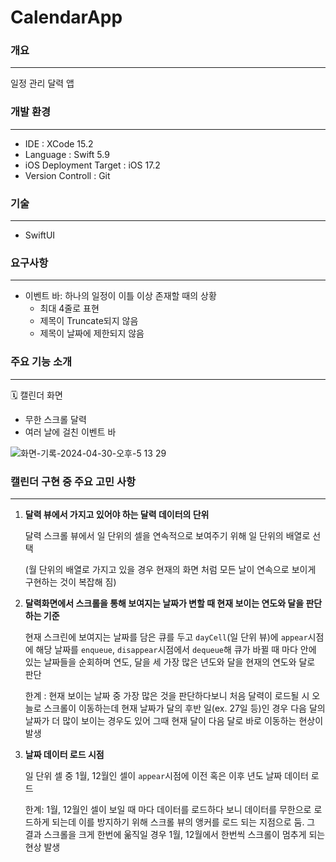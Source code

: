 # CalendarApp

### 개요

---

일정 관리 달력 앱

### **개발 환경**

---

- IDE : XCode 15.2
- Language : Swift 5.9
- iOS Deployment Target : iOS 17.2
- Version Controll : Git

### **기술**

---

- SwiftUI

### 요구사항

---

- 이벤트 바: 하나의 일정이 이틀 이상 존재할 때의 상황
    - 최대 4줄로 표현
    - 제목이 Truncate되지 않음
    - 제목이 날짜에 제한되지 않음

### **주요 기능 소개**

---

🗓️ 캘린더 화면

- 무한 스크롤 달력
- 여러 날에 걸친 이벤트 바

![화면-기록-2024-04-30-오후-5 13 29](https://github.com/jus1234/CalendarApp/assets/47639904/624144b9-930b-41fb-85d1-cfb5532a9b6a)



### 캘린더 구현 중 주요 고민 사항

---

1. **달력 뷰에서 가지고 있어야 하는 달력 데이터의 단위**
    
    달력 스크롤 뷰에서 일 단위의 셀을 연속적으로 보여주기 위해 일 단위의 배열로 선택
    
    (월 단위의 배열로 가지고 있을 경우 현재의 화면 처럼 모든 날이 연속으로 보이게 구현하는 것이 복잡해 짐)
    
2. **달력화면에서 스크롤을 통해 보여지는 날짜가 변할 때 현재 보이는 연도와 달을 판단 하는 기준**
    
    현재 스크린에 보여지는 날짜를 담은 큐를 두고 `dayCell`(일 단위 뷰)에 `appear`시점에 해당 날짜를 `enqueue`, `disappear`시점에서 `dequeue`해 큐가 바뀔 때 마다 안에 있는 날짜들을 순회하며 연도, 달을 세 가장 많은 년도와 달을 현재의 연도와 달로 판단
    
    한계 : 
    현재 보이는 날짜 중 가장 많은 것을 판단하다보니 처음 달력이 로드될 시 오늘로 스크롤이 이동하는데 현재 날짜가 달의 후반 일(ex. 27일 등)인 경우 다음 달의 날짜가 더 많이 보이는 경우도 있어 그때 현재 달이 다음 달로 바로 이동하는 현상이 발생
    
3. **날짜 데이터 로드 시점**
    
    일 단위 셀 중 1월, 12월인 셀이 `appear`시점에 이전 혹은 이후 년도 날짜 데이터 로드
    
    한계:
    1월, 12월인 셀이 보일 때 마다 데이터를 로드하다 보니 데이터를 무한으로 로드하게 되는데 이를 방지하기 위해 스크롤 뷰의 앵커를 로드 되는 지점으로 둠. 그 결과 스크롤을 크게 한번에 욺직일 경우 1월, 12월에서 한번씩 스크롤이 멈추게 되는 현상 발생
